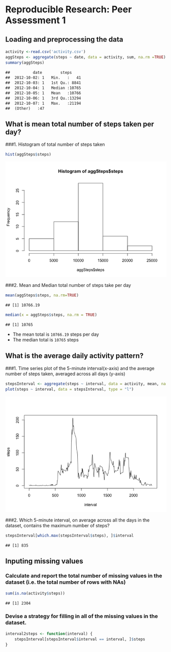# Reproducible Research: Peer Assessment 1


## Loading and preprocessing the data


```r
activity <-read.csv('activity.csv')
aggSteps <- aggregate(steps ~ date, data = activity, sum, na.rm =TRUE)
summary(aggSteps)    
```

```
##          date        steps      
##  2012-10-02: 1   Min.   :   41  
##  2012-10-03: 1   1st Qu.: 8841  
##  2012-10-04: 1   Median :10765  
##  2012-10-05: 1   Mean   :10766  
##  2012-10-06: 1   3rd Qu.:13294  
##  2012-10-07: 1   Max.   :21194  
##  (Other)   :47
```

## What is mean total number of steps taken per day?
###1. Histogram of total number of steps taken

```r
hist(aggSteps$steps)
```

![](PA1_template_files/figure-html/unnamed-chunk-2-1.png) 

###2. Mean and Median total number of steps take per day

```r
mean(aggSteps$steps, na.rm=TRUE)
```

```
## [1] 10766.19
```

```r
median(x = aggSteps$steps, na.rm = TRUE)
```

```
## [1] 10765
```
- The mean total is `10766.19` steps per day
- The median total is `10765` steps

## What is the average daily activity pattern?
###1. Time series plot of the 5-minute interval(x-axis) and the average number of steps taken, averaged across all days (y-axis)

```r
stepsInterval <- aggregate(steps ~ interval, data = activity, mean, na.rm = TRUE)
plot(steps ~ interval, data = stepsInterval, type = "l")
```

![](PA1_template_files/figure-html/unnamed-chunk-4-1.png) 

###2. Which 5-minute interval, on average across all the days in the dataset, contains the maximum number of steps?


```r
stepsInterval[which.max(stepsInterval$steps), ]$interval
```

```
## [1] 835
```

## Inputing missing values

### Calculate and report the total number of missing values in the dataset (i.e. the total number of rows with NAs)

```r
sum(is.na(activity$steps))
```

```
## [1] 2304
```

### Devise a strategy for filling in all of the missing values in the dataset. 


```r
interval2steps <- function(interval) {
    stepsInterval[stepsInterval$interval == interval, ]$steps
}
```
